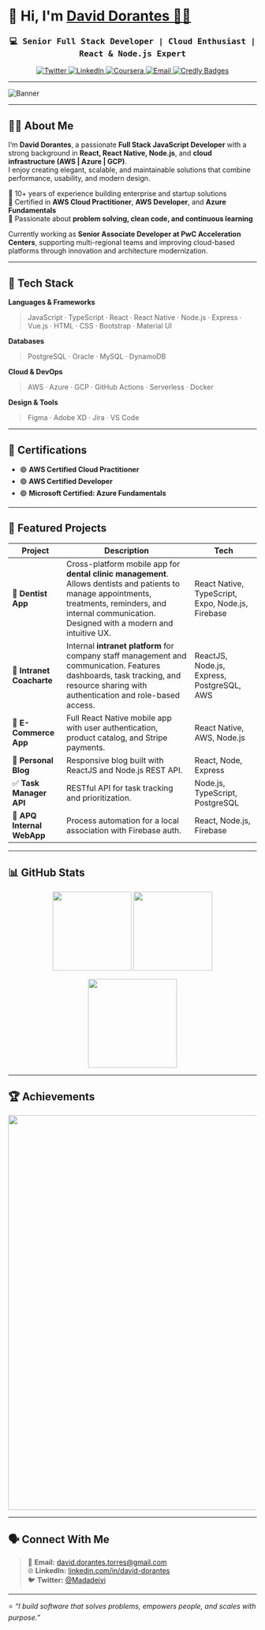 # 👋 Hi, I'm [David Dorantes 🐱‍💻](https://github.com/Madadeivi)

<p align="center">
  <h3 align="center">
    <samp>💻 Senior Full Stack Developer | Cloud Enthusiast | React & Node.js Expert </samp>
  </h3>
</p>

<p align="center">
  <a href="https://twitter.com/Madadeivi">
    <img alt="Twitter" src="https://img.shields.io/badge/Twitter-1DA1F2?style=for-the-badge&logo=Twitter&logoColor=white"/>
  </a>
  <a href="https://www.linkedin.com/in/david-dorantes/">
    <img alt="LinkedIn" src="https://img.shields.io/badge/LinkedIn-0A66C2?style=for-the-badge&logo=Linkedin&logoColor=white"/>
  </a>
  <a href="https://www.coursera.org/user/7953af936bab85713073f93b81002b96">
    <img alt="Coursera" src="https://img.shields.io/badge/Coursera-0056D2?style=for-the-badge&logo=Coursera&logoColor=white"/>
  </a>
  <a href="mailto:david.dorantes.torres@gmail.com">
    <img alt="Email" src="https://img.shields.io/badge/Email-david.dorantes.torres%40gmail.com-red?style=for-the-badge&logo=gmail&logoColor=white"/>
  </a>
  <a href="https://www.credly.com/users/david-alan-dorantes-torres/badges#credly" target="_blank">
    <img alt="Credly Badges" src="https://img.shields.io/badge/Certifications-Credly-blue?style=for-the-badge&logo=credly&logoColor=white"/>
  </a>
</p>

---

![Banner](https://user-images.githubusercontent.com/104551131/177440730-1f8ae586-165e-4e71-b68b-1b11440de83f.jpg)

---

## 🧑‍💻 About Me

I’m **David Dorantes**, a passionate **Full Stack JavaScript Developer** with a strong background in **React, React Native, Node.js**, and **cloud infrastructure (AWS | Azure | GCP)**.  
I enjoy creating elegant, scalable, and maintainable solutions that combine performance, usability, and modern design.  

🔹 10+ years of experience building enterprise and startup solutions  
🔹 Certified in **AWS Cloud Practitioner**, **AWS Developer**, and **Azure Fundamentals**  
🔹 Passionate about **problem solving, clean code, and continuous learning**  

Currently working as **Senior Associate Developer at PwC Acceleration Centers**, supporting multi-regional teams and improving cloud-based platforms through innovation and architecture modernization.

---

## 🚀 Tech Stack

**Languages & Frameworks**
> JavaScript · TypeScript · React · React Native · Node.js · Express · Vue.js · HTML · CSS · Bootstrap · Material UI  

**Databases**
> PostgreSQL · Oracle · MySQL · DynamoDB  

**Cloud & DevOps**
> AWS · Azure · GCP · GitHub Actions · Serverless · Docker  

**Design & Tools**
> Figma · Adobe XD · Jira · VS Code  

---

## 📜 Certifications

- 🟢 **AWS Certified Cloud Practitioner**  
- 🟢 **AWS Certified Developer**  
- 🟣 **Microsoft Certified: Azure Fundamentals**  

---

## 🧩 Featured Projects

| Project | Description | Tech |
|----------|--------------|------|
| 🦷 **Dentist App** | Cross-platform mobile app for **dental clinic management**. Allows dentists and patients to manage appointments, treatments, reminders, and internal communication. Designed with a modern and intuitive UX. | React Native, TypeScript, Expo, Node.js, Firebase |
| 🏢 **Intranet Coacharte** | Internal **intranet platform** for company staff management and communication. Features dashboards, task tracking, and resource sharing with authentication and role-based access. | ReactJS, Node.js, Express, PostgreSQL, AWS |
| 🛒 **E-Commerce App** | Full React Native mobile app with user authentication, product catalog, and Stripe payments. | React Native, AWS, Node.js |
| 📝 **Personal Blog** | Responsive blog built with ReactJS and Node.js REST API. | React, Node, Express |
| ✅ **Task Manager API** | RESTful API for task tracking and prioritization. | Node.js, TypeScript, PostgreSQL |
| 🧠 **APQ Internal WebApp** | Process automation for a local association with Firebase auth. | React, Node.js, Firebase |

---

## 📊 GitHub Stats

<p align="center">
  <img height="160em" src="https://github-readme-stats.vercel.app/api?username=Madadeivi&show_icons=true&theme=radical&count_private=true"/>
  <img height="160em" src="https://github-readme-streak-stats.herokuapp.com/?user=Madadeivi&theme=radical"/>
</p>

<p align="center">
  <img height="180em" src="https://github-readme-stats-eight-theta.vercel.app/api/top-langs/?username=Madadeivi&langs_count=10&theme=radical"/>
</p>

---

## 🏆 Achievements

<p align="center">
  <img width=800 src="https://github-profile-trophy.vercel.app/?username=Madadeivi&column=8&theme=onedark&no-frame=true&no-bg=true"/>
</p>

---

## 🗣️ Connect With Me

> 💌 **Email:** [david.dorantes.torres@gmail.com](mailto:david.dorantes.torres@gmail.com)  
> 🌐 **LinkedIn:** [linkedin.com/in/david-dorantes](https://www.linkedin.com/in/david-dorantes/)  
> 🐦 **Twitter:** [@Madadeivi](https://twitter.com/Madadeivi)  

---

⭐️ *“I build software that solves problems, empowers people, and scales with purpose.”*
